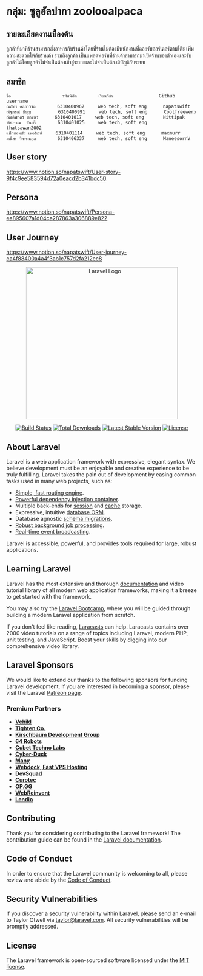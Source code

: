 # กลุ่ม: ซูลูอัลปากา zoolooalpaca

## รายละเอียดงานเบื้องต้น

ลูกค้าที่มาที่ร้านสามารถสั่งอาหารกับร้านค้าโดยที่ร้านไม่ต้องมีพนักงานที่คอยรับออร์เดอร์ตามโต๊ะ เพิ่มความสะดวกให้กับร้านค้า รวมถึงลูกค้า เป็นแพลตฟอร์มที่ร้านค้าสามารถมาเปิดร้านของตัวเองและรับลูกค้าได้โดยลูกค้าไม่จำเป็นต้องเข้าสู่ระบบและไม่จำเป็นต้องมีบัญชีกับระบบ

## สมาชิก

```
ชื่อ                   รหัสนิสิต        เรียนวิชา                 Github username
ณภัทร ดลภาวิจิต        6310400967     web tech, soft eng      napatswift
ณัฐภรณ์ มีบุญ          6310400991     web tech, soft eng      Coolfreewerx
ณิชติพักตร์ ลักขษร      6310401017     web tech, soft eng       Nittipak
ทัศวรรณ  จันกรี        6310401025     web tech, soft eng      thatsawan2002
แม็กทอมมัส เมอร์เรย์     6310401114     web tech, soft eng      maxmurr
มณีสร วิจารณกุล        6310406337     web tech, soft eng      ManeesornV
```
## User story
https://www.notion.so/napatswift/User-story-9f4c9ee583594d72a0eacd2b341bdc50

## Persona
https://www.notion.so/napatswift/Persona-ea895607a1d04ca287863a306889e822

## User Journey
https://www.notion.so/napatswift/User-journey-ca4f88400a4a4f3ab1c757d2fa212ec8

<p align="center"><a href="https://laravel.com" target="_blank"><img src="https://raw.githubusercontent.com/laravel/art/master/logo-lockup/5%20SVG/2%20CMYK/1%20Full%20Color/laravel-logolockup-cmyk-red.svg" width="400" alt="Laravel Logo"></a></p>

<p align="center">
<a href="https://travis-ci.org/laravel/framework"><img src="https://travis-ci.org/laravel/framework.svg" alt="Build Status"></a>
<a href="https://packagist.org/packages/laravel/framework"><img src="https://img.shields.io/packagist/dt/laravel/framework" alt="Total Downloads"></a>
<a href="https://packagist.org/packages/laravel/framework"><img src="https://img.shields.io/packagist/v/laravel/framework" alt="Latest Stable Version"></a>
<a href="https://packagist.org/packages/laravel/framework"><img src="https://img.shields.io/packagist/l/laravel/framework" alt="License"></a>
</p>

## About Laravel

Laravel is a web application framework with expressive, elegant syntax. We believe development must be an enjoyable and creative experience to be truly fulfilling. Laravel takes the pain out of development by easing common tasks used in many web projects, such as:

- [Simple, fast routing engine](https://laravel.com/docs/routing).
- [Powerful dependency injection container](https://laravel.com/docs/container).
- Multiple back-ends for [session](https://laravel.com/docs/session) and [cache](https://laravel.com/docs/cache) storage.
- Expressive, intuitive [database ORM](https://laravel.com/docs/eloquent).
- Database agnostic [schema migrations](https://laravel.com/docs/migrations).
- [Robust background job processing](https://laravel.com/docs/queues).
- [Real-time event broadcasting](https://laravel.com/docs/broadcasting).

Laravel is accessible, powerful, and provides tools required for large, robust applications.

## Learning Laravel

Laravel has the most extensive and thorough [documentation](https://laravel.com/docs) and video tutorial library of all modern web application frameworks, making it a breeze to get started with the framework.

You may also try the [Laravel Bootcamp](https://bootcamp.laravel.com), where you will be guided through building a modern Laravel application from scratch.

If you don't feel like reading, [Laracasts](https://laracasts.com) can help. Laracasts contains over 2000 video tutorials on a range of topics including Laravel, modern PHP, unit testing, and JavaScript. Boost your skills by digging into our comprehensive video library.

## Laravel Sponsors

We would like to extend our thanks to the following sponsors for funding Laravel development. If you are interested in becoming a sponsor, please visit the Laravel [Patreon page](https://patreon.com/taylorotwell).

### Premium Partners

- **[Vehikl](https://vehikl.com/)**
- **[Tighten Co.](https://tighten.co)**
- **[Kirschbaum Development Group](https://kirschbaumdevelopment.com)**
- **[64 Robots](https://64robots.com)**
- **[Cubet Techno Labs](https://cubettech.com)**
- **[Cyber-Duck](https://cyber-duck.co.uk)**
- **[Many](https://www.many.co.uk)**
- **[Webdock, Fast VPS Hosting](https://www.webdock.io/en)**
- **[DevSquad](https://devsquad.com)**
- **[Curotec](https://www.curotec.com/services/technologies/laravel/)**
- **[OP.GG](https://op.gg)**
- **[WebReinvent](https://webreinvent.com/?utm_source=laravel&utm_medium=github&utm_campaign=patreon-sponsors)**
- **[Lendio](https://lendio.com)**

## Contributing

Thank you for considering contributing to the Laravel framework! The contribution guide can be found in the [Laravel documentation](https://laravel.com/docs/contributions).

## Code of Conduct

In order to ensure that the Laravel community is welcoming to all, please review and abide by the [Code of Conduct](https://laravel.com/docs/contributions#code-of-conduct).

## Security Vulnerabilities

If you discover a security vulnerability within Laravel, please send an e-mail to Taylor Otwell via [taylor@laravel.com](mailto:taylor@laravel.com). All security vulnerabilities will be promptly addressed.

## License

The Laravel framework is open-sourced software licensed under the [MIT license](https://opensource.org/licenses/MIT).

